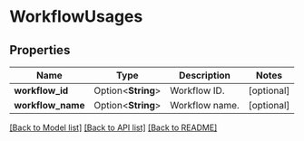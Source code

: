 # WorkflowUsages

## Properties

Name | Type | Description | Notes
------------ | ------------- | ------------- | -------------
**workflow_id** | Option<**String**> | Workflow ID. | [optional]
**workflow_name** | Option<**String**> | Workflow name. | [optional]

[[Back to Model list]](../README.md#documentation-for-models) [[Back to API list]](../README.md#documentation-for-api-endpoints) [[Back to README]](../README.md)


